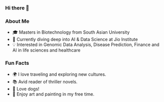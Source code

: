 ### Hi there 👋
### About Me
- 🎓 Masters in Biotechnology from South Asian University
- 🌱 Currently diving deep into AI & Data Science at Jio Institute
- 💡 Interested in Genomic Data Analysis, Disease Prediction, Finance and AI in life sciences and healthcare

### Fun Facts
- 🌍 I love traveling and exploring new cultures.
- 📚 Avid reader of thriller novels.
- 🐶 Love dogs!
- 🎨 Enjoy art and painting in my free time.
